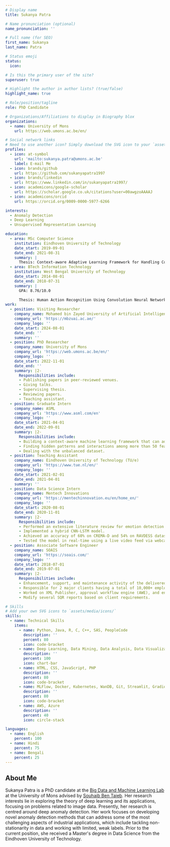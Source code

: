 ```yaml
---
# Display name
title: Sukanya Patra

# Name pronunciation (optional)
name_pronunciation: ''

# Full name (for SEO)
first_name: Sukanya
last_name: Patra

# Status emoji
status:
  icon: 

# Is this the primary user of the site?
superuser: true

# Highlight the author in author lists? (true/false)
highlight_name: true

# Role/position/tagline
role: PhD Candidate

# Organizations/Affiliations to display in Biography blox
organizations:
  - name: University of Mons
    url: https://web.umons.ac.be/en/

# Social network links
# Need to use another icon? Simply download the SVG icon to your `assets/media/icons/` folder.
profiles:
  - icon: at-symbol
    url: 'mailto:sukanya.patra@umons.ac.be'
    label: E-mail Me
  - icon: brands/github
    url: https://github.com/sukanyapatra1997
  - icon: brands/linkedin
    url: https://www.linkedin.com/in/sukanyapatra1997/
  - icon: academicons/google-scholar
    url: https://scholar.google.co.uk/citations?user=00awgzoAAAAJ
  - icon: academicons/orcid
    url: https://orcid.org/0009-0000-5977-6266

interests:
  - Anomaly Detection
  - Deep Learning
  - Unsupervised Representation Learning

education:
  - area: MSc Computer Science
    institution: Eindhoven University of Technology
    date_start: 2019-09-01
    date_end: 2021-08-31
    summary: |
      Thesis: Context-aware Adaptive Learning Framework for Handling Concept Drift.
  - area: BTech Information Technology
    institution: West Bengal University of Technology
    date_start: 2014-08-01
    date_end: 2018-07-31
    summary: |
      GPA: 8.76/10.0

      Thesis: Human Action Recognition Using Convolution Neural Networks
work:
  - position: Visiting Researcher
    company_name: Mohamed bin Zayed University of Artificial Intelligence
    company_url: 'https://mbzuai.ac.ae/'
    company_logo: ''
    date_start: 2024-08-01
    date_end: ''
    summary: ''
  - position: PhD Researcher
    company_name: University of Mons
    company_url: 'https://web.umons.ac.be/en/'
    company_logo: ''
    date_start: 2022-11-01
    date_end: ''
    summary: |2-
      Responsibilities include:
      - Publishing papers in peer-reviewed venues.
      - Giving talks.
      - Supervising thesis.
      - Reviewing papers.
      - Teaching assistant.
  - position: Graduate Intern
    company_name: ASML
    company_url: 'https://www.asml.com/en'
    company_logo: ''
    date_start: 2021-04-01
    date_end: 2022-09-01
    summary: |2-
      Responsibilities include:
      - Building a context-aware machine learning framework that can adapt to concept drift.
      - Finding hidden patterns and interactions among more than 50 features.
      - Dealing with the unbalanced dataset.
  - position: Teaching Assistant
    company_name: Eindhoven University of Technology (TU/e)
    company_url: 'https://www.tue.nl/en/'
    company_logo: ''
    date_start: 2021-02-01
    date_end: 2021-04-01
    summary: ''
  - position: Data Science Intern
    company_name: Mentech Innovations
    company_url: 'https://mentechinnovation.eu/en/home_en/'
    company_logo: ''
    date_start: 2020-08-01
    date_end: 2020-11-01
    summary: |2-
      Responsibilities include:
      - Performed an extensive literature review for emotion detection using facial expression.
      - Implemented a hybrid CNN-LSTM model.
      - Achieved an accuracy of 60% on CREMA-D and 54% on RAVDESS datasets.
      - Tested the model in real-time using a live video feed via webcam.
  - position: Associate Software Engineer
    company_name: SOAIS
    company_url: 'https://soais.com/'
    company_logo: ''
    date_start: 2018-07-01
    date_end: 2019-07-01
    summary: |2-
      Responsibilities include:
      - Enhancement, support, and maintenance activity of the delivered processes.
      - Responsible for 2 major clients having a total of 10,000+ employees.
      - Worked on XML Publisher, approval workflow engine (AWE), and enhancements.
      - Modify several SQR reports based on client requirements.

# Skills
# Add your own SVG icons to `assets/media/icons/`
skills:
  - name: Technical Skills
    items:
      - name: Python, Java, R, C, C++, SAS, PeopleCode
        description: ''
        percent: 80
        icon: code-bracket
      - name: Deep Learning, Data Mining, Data Analysis, Data Visualization
        description: ''
        percent: 100
        icon: chart-bar
      - name: HTML, CSS, JavaScript, PHP
        description: ''
        percent: 80
        icon: code-bracket
      - name: MLFlow, Docker, Kubernetes, WanDB, Git, Streamlit, Gradio
        description: ''
        percent: 80
        icon: code-bracket
      - name: AWS, Azure
        description: ''
        percent: 40
        icon: circle-stack

languages:
  - name: English
    percent: 100
  - name: Hindi
    percent: 75
  - name: Bengali
    percent: 25
---
```


## About Me

Sukanya Patra is a PhD candidate at the [Big Data and Machine Learning Lab](https://web.umons.ac.be/bdml/en/home/) at the University of Mons advised by [Souhaib Ben Taieb](https://www.souhaib-bentaieb.com/). Her research interests lie in exploring the theory of deep learning and its applications, focusing on problems related to image data. Presently, her research is centred around deep anomaly detection. Her work focuses on developing novel anomaly detection methods that can address some of the most challenging aspects of industrial applications, which include tackling non-stationarity in data and working with limited, weak labels. Prior to the current position, she received a Master's degree in Data Science from the Eindhoven University of Technology.
